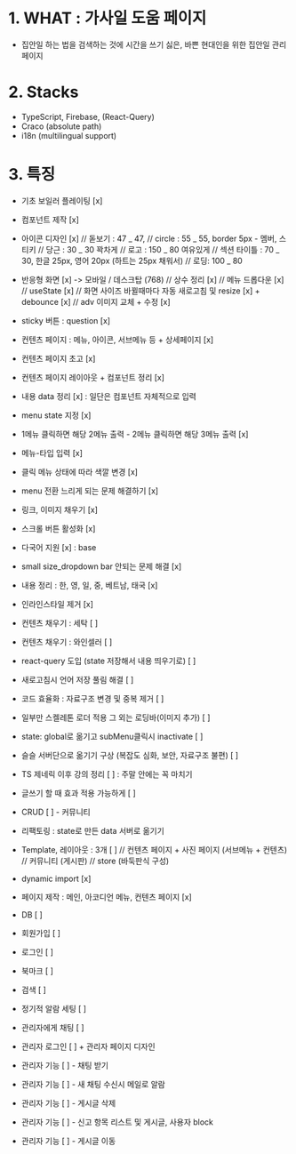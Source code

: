 # 1. WHAT : 가사일 도움 페이지

- 집안일 하는 법을 검색하는 것에 시간을 쓰기 싫은, 바쁜 현대인을 위한 집안일 관리 페이지

# 2. Stacks

- TypeScript, Firebase, (React-Query)
- Craco (absolute path)
- i18n (multilingual support)

# 3. 특징

- 기초 보일러 플레이팅 [x]
- 컴포넌트 제작 [x]
- 아이콘 디자인 [x]
  // 돋보기 : 47 _ 47,
  // circle : 55 _ 55, border 5px - 멤버, 스티키
  // 당근 : 30 _ 30 꽉차게
  // 로고 : 150 _ 80 여유있게
  // 섹션 타이틀 : 70 _ 30, 한글 25px, 영어 20px (하트는 25px 채워서)
  // 로딩: 100 _ 80

- 반응형 화면 [x] -> 모바일 / 데스크탑 (768)
  // 상수 정리 [x]
  // 메뉴 드롭다운 [x]
  // useState [x]
  // 화면 사이즈 바뀔때마다 자동 새로고침 및 resize [x] + debounce [x]
  // adv 이미지 교체 + 수정 [x]

- sticky 버튼 : question [x]
- 컨텐츠 페이지 : 메뉴, 아이콘, 서브메뉴 등 + 상세페이지 [x]
- 컨텐츠 페이지 초고 [x]
- 컨텐츠 페이지 레이아웃 + 컴포넌트 정리 [x]
- 내용 data 정리 [x] : 일단은 컴포넌트 자체적으로 입력
- menu state 지정 [x]
- 1메뉴 클릭하면 해당 2메뉴 출력 - 2메뉴 클릭하면 해당 3메뉴 출력 [x]
- 메뉴-타입 입력 [x]
- 클릭 메뉴 상태에 따라 색깔 변경 [x]
- menu 전환 느리게 되는 문제 해결하기 [x]

- 링크, 이미지 채우기 [x]
- 스크롤 버튼 활성화 [x]
- 다국어 지원 [x] : base
- small size_dropdown bar 안되는 문제 해결 [x]
- 내용 정리 : 한, 영, 일, 중, 베트남, 태국 [x]
- 인라인스타일 제거 [x]

- 컨텐츠 채우기 : 세탁 [ ]
- 컨텐츠 채우기 : 와인셀러 [ ]

- react-query 도입 (state 저장해서 내용 띄우기로) [ ]
- 새로고침시 언어 저장 풀림 해결 [ ]
- 코드 효율화 : 자료구조 변경 및 중복 제거 [ ]
- 일부만 스켈레톤 로더 적용 그 외는 로딩바(이미지 추가) [ ]

- state: global로 옮기고 subMenu클릭시 inactivate [ ]
- 슬슬 서버단으로 옮기기 구상 (복잡도 심화, 보안, 자료구조 불편) [ ]

- TS 제네릭 이후 강의 정리 [ ] : 주말 안에는 꼭 마치기

- 글쓰기 할 때 효과 적용 가능하게 [ ]
- CRUD [ ] - 커뮤니티

- 리팩토링 : state로 만든 data 서버로 옮기기

- Template, 레이아웃 : 3개 [ ]
  // 컨텐츠 페이지 + 사진 페이지 (서브메뉴 + 컨텐츠)
  // 커뮤니티 (게시판)
  // store (바둑판식 구성)

- dynamic import [x]
- 페이지 제작 : 메인, 아코디언 메뉴, 컨텐츠 페이지 [x]

- DB [ ]
- 회원가입 [ ]
- 로그인 [ ]
- 북마크 [ ]
- 검색 [ ]
- 정기적 알람 세팅 [ ]
- 관리자에게 채팅 [ ]

- 관리자 로그인 [ ] + 관리자 페이지 디자인
- 관리자 기능 [ ] - 채팅 받기
- 관리자 기능 [ ] - 새 채팅 수신시 메일로 알람
- 관리자 기능 [ ] - 게시글 삭제
- 관리자 기능 [ ] - 신고 항목 리스트 및 게시글, 사용자 block
- 관리자 기능 [ ] - 게시글 이동
